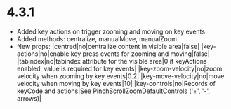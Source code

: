 # 4.3.1
- Added key actions on trigger zooming and moving on key events
- Added methods: centralize, manualMove, manualZoom
- New props: 
|centred|no|centralize content in visible area|false|
|key-actions|no|enable key press events for zooming and moving|false|
|tabindex|no|tabindex attribute for the visible area|0 if keyActions enabled, value is required for key events|
|key-zoom-velocity|no|zoom velocity when zooming by key events|0.2|
|key-move-velocity|no|move velocity when moving by key events|10|
|key-controls|no|Records of keyCode and actions|See PinchScrollZoomDefaultControls ('+', '-', arrows)|

